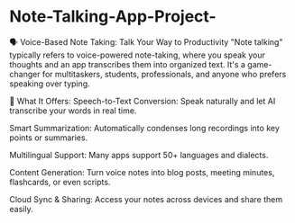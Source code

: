 # Note-Talking-App-Project-

🗣️ Voice-Based Note Taking: Talk Your Way to Productivity "Note talking" typically refers to voice-powered note-taking, where you speak your thoughts and an app transcribes them into organized text. It's a game-changer for multitaskers, students, professionals, and anyone who prefers speaking over typing.

🎤 What It Offers:
Speech-to-Text Conversion: Speak naturally and let AI transcribe your words in real time.

Smart Summarization: Automatically condenses long recordings into key points or summaries.

Multilingual Support: Many apps support 50+ languages and dialects.

Content Generation: Turn voice notes into blog posts, meeting minutes, flashcards, or even scripts.

Cloud Sync & Sharing: Access your notes across devices and share them easily.
